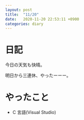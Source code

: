 ```yaml
---
layout: post
title:  "11/20"
date:   2020-11-20 22:53:11 +0900
categories: diary
---
```

# 日記

今日の天気も快晴。

明日から三連休、やったーーー。

# やったこと

- C 言語(Visual Studio)